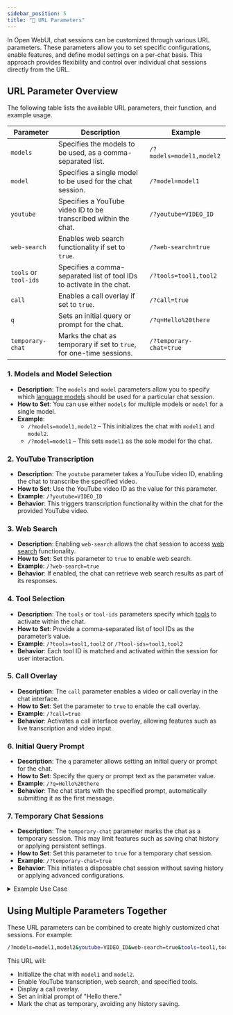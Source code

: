 ```yaml
---
sidebar_position: 5
title: "🔗 URL Parameters"
---
```


In Open WebUI, chat sessions can be customized through various URL parameters. These parameters allow you to set specific configurations, enable features, and define model settings on a per-chat basis. This approach provides flexibility and control over individual chat sessions directly from the URL.

## URL Parameter Overview

The following table lists the available URL parameters, their function, and example usage.

| **Parameter**      | **Description**                                                                  | **Example**                          |
|-----------------------|----------------------------------------------------------------------------------|--------------------------------------------------------|
| `models`           | Specifies the models to be used, as a comma-separated list.                     | `/?models=model1,model2`         |
| `model`            | Specifies a single model to be used for the chat session.                       | `/?model=model1`                 |
| `youtube`          | Specifies a YouTube video ID to be transcribed within the chat.                 | `/?youtube=VIDEO_ID`             |
| `web-search`       | Enables web search functionality if set to `true`.                              | `/?web-search=true`              |
| `tools` or `tool-ids` | Specifies a comma-separated list of tool IDs to activate in the chat.          | `/?tools=tool1,tool2`            |
| `call`             | Enables a call overlay if set to `true`.                                        | `/?call=true`                    |
| `q`                | Sets an initial query or prompt for the chat.                                   | `/?q=Hello%20there`              |
| `temporary-chat`   | Marks the chat as temporary if set to `true`, for one-time sessions.            | `/?temporary-chat=true`          |

### 1. **Models and Model Selection**

- **Description**: The `models` and `model` parameters allow you to specify which [language models](/features/workspace/models.md) should be used for a particular chat session.
- **How to Set**: You can use either `models` for multiple models or `model` for a single model.
- **Example**:
  - `/?models=model1,model2` – This initializes the chat with `model1` and `model2`.
  - `/?model=model1` – This sets `model1` as the sole model for the chat.

### 2. **YouTube Transcription**

- **Description**: The `youtube` parameter takes a YouTube video ID, enabling the chat to transcribe the specified video.
- **How to Set**: Use the YouTube video ID as the value for this parameter.
- **Example**: `/?youtube=VIDEO_ID`
- **Behavior**: This triggers transcription functionality within the chat for the provided YouTube video.

### 3. **Web Search**

- **Description**: Enabling `web-search` allows the chat session to access [web search](/category/-web-search) functionality.
- **How to Set**: Set this parameter to `true` to enable web search.
- **Example**: `/?web-search=true`
- **Behavior**: If enabled, the chat can retrieve web search results as part of its responses.

### 4. **Tool Selection**

- **Description**: The `tools` or `tool-ids` parameters specify which [tools](/features/plugin/tools) to activate within the chat.
- **How to Set**: Provide a comma-separated list of tool IDs as the parameter’s value.
- **Example**: `/?tools=tool1,tool2` or `/?tool-ids=tool1,tool2`
- **Behavior**: Each tool ID is matched and activated within the session for user interaction.

### 5. **Call Overlay**

- **Description**: The `call` parameter enables a video or call overlay in the chat interface.
- **How to Set**: Set the parameter to `true` to enable the call overlay.
- **Example**: `/?call=true`
- **Behavior**: Activates a call interface overlay, allowing features such as live transcription and video input.

### 6. **Initial Query Prompt**

- **Description**: The `q` parameter allows setting an initial query or prompt for the chat.
- **How to Set**: Specify the query or prompt text as the parameter value.
- **Example**: `/?q=Hello%20there`
- **Behavior**: The chat starts with the specified prompt, automatically submitting it as the first message.

### 7. **Temporary Chat Sessions**

- **Description**: The `temporary-chat` parameter marks the chat as a temporary session. This may limit features such as saving chat history or applying persistent settings.
- **How to Set**: Set this parameter to `true` for a temporary chat session.
- **Example**: `/?temporary-chat=true`
- **Behavior**: This initiates a disposable chat session without saving history or applying advanced configurations.

<details>
<summary>Example Use Case</summary>
:::tip **Temporary Chat Session**
Suppose a user wants to initiate a quick chat session without saving the history. They can do so by setting `temporary-chat=true` in the URL. This provides a disposable chat environment ideal for one-time interactions.
:::
</details>

## Using Multiple Parameters Together

These URL parameters can be combined to create highly customized chat sessions. For example:

```bash
/?models=model1,model2&youtube=VIDEO_ID&web-search=true&tools=tool1,tool2&call=true&q=Hello%20there&temporary-chat=true
```

This URL will:

- Initialize the chat with `model1` and `model2`.
- Enable YouTube transcription, web search, and specified tools.
- Display a call overlay.
- Set an initial prompt of "Hello there."
- Mark the chat as temporary, avoiding any history saving.
